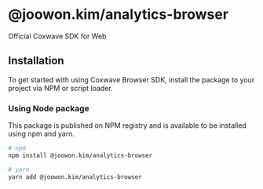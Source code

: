 # @joowon.kim/analytics-browser

Official Coxwave SDK for Web

## Installation

To get started with using Coxwave Browser SDK, install the package to your project via NPM or script loader.

### Using Node package

This package is published on NPM registry and is available to be installed using npm and yarn.

```sh
# npm
npm install @joowon.kim/analytics-browser

# yarn
yarn add @joowon.kim/analytics-browser
```
